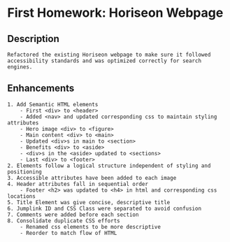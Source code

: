 # First Homework: Horiseon Webpage

## Description
    Refactored the existing Horiseon webpage to make sure it followed accessibility standards and was optimized correctly for search engines. 

## Enhancements 
    1. Add Semantic HTML elements 
        - First <div> to <header>
        - Added <nav> and updated corresponding css to maintain styling attributes
        - Hero image <div> to <figure>
        - Main content <div> to <main>
        - Updated <div>s in main to <section>
        - Benefits <div> to <aside>
        - <div>s in the <aside> updated to <sections>
        - Last <div> to <footer>
    2. Elements follow a logical structure independent of styling and positioning
    3. Accessible attributes have been added to each image
    4. Header attributes fall in sequential order 
        - Footer <h2> was updated to <h4> in html and corresponding css locations
    5. Title Element was give concise, descriptive title 
    6. Jumplink ID and CSS Class were separated to avoid confusion
    7. Comments were added before each section
    8. Consolidate duplicate CSS efforts 
        - Renamed css elements to be more descriptive
        - Reorder to match flow of HTML